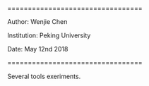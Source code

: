 =================================

Author: Wenjie Chen

Institution: Peking University

Date: May 12nd 2018

=================================

Several tools exeriments.
